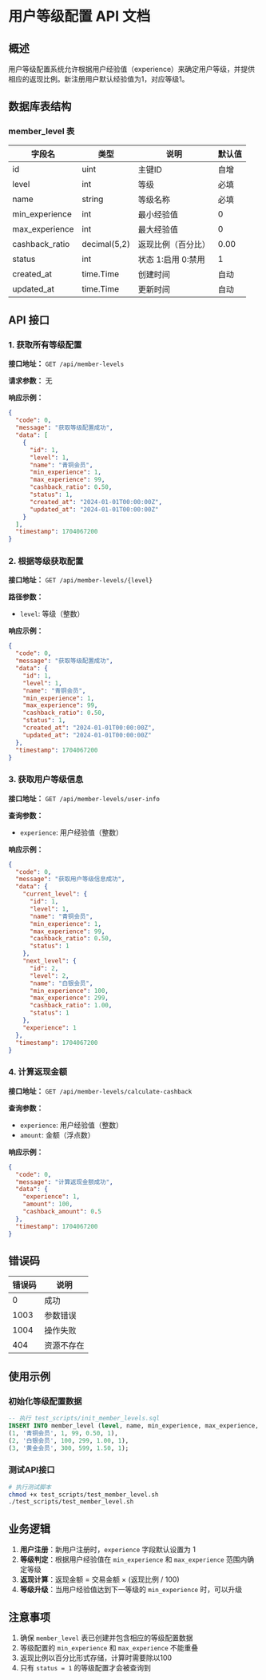 # 用户等级配置 API 文档

## 概述

用户等级配置系统允许根据用户经验值（experience）来确定用户等级，并提供相应的返现比例。新注册用户默认经验值为1，对应等级1。

## 数据库表结构

### member_level 表

| 字段名 | 类型 | 说明 | 默认值 |
|--------|------|------|--------|
| id | uint | 主键ID | 自增 |
| level | int | 等级 | 必填 |
| name | string | 等级名称 | 必填 |
| min_experience | int | 最小经验值 | 0 |
| max_experience | int | 最大经验值 | 0 |
| cashback_ratio | decimal(5,2) | 返现比例（百分比） | 0.00 |
| status | int | 状态 1:启用 0:禁用 | 1 |
| created_at | time.Time | 创建时间 | 自动 |
| updated_at | time.Time | 更新时间 | 自动 |

## API 接口

### 1. 获取所有等级配置

**接口地址：** `GET /api/member-levels`

**请求参数：** 无

**响应示例：**
```json
{
  "code": 0,
  "message": "获取等级配置成功",
  "data": [
    {
      "id": 1,
      "level": 1,
      "name": "青铜会员",
      "min_experience": 1,
      "max_experience": 99,
      "cashback_ratio": 0.50,
      "status": 1,
      "created_at": "2024-01-01T00:00:00Z",
      "updated_at": "2024-01-01T00:00:00Z"
    }
  ],
  "timestamp": 1704067200
}
```

### 2. 根据等级获取配置

**接口地址：** `GET /api/member-levels/{level}`

**路径参数：**
- `level`: 等级（整数）

**响应示例：**
```json
{
  "code": 0,
  "message": "获取等级配置成功",
  "data": {
    "id": 1,
    "level": 1,
    "name": "青铜会员",
    "min_experience": 1,
    "max_experience": 99,
    "cashback_ratio": 0.50,
    "status": 1,
    "created_at": "2024-01-01T00:00:00Z",
    "updated_at": "2024-01-01T00:00:00Z"
  },
  "timestamp": 1704067200
}
```

### 3. 获取用户等级信息

**接口地址：** `GET /api/member-levels/user-info`

**查询参数：**
- `experience`: 用户经验值（整数）

**响应示例：**
```json
{
  "code": 0,
  "message": "获取用户等级信息成功",
  "data": {
    "current_level": {
      "id": 1,
      "level": 1,
      "name": "青铜会员",
      "min_experience": 1,
      "max_experience": 99,
      "cashback_ratio": 0.50,
      "status": 1
    },
    "next_level": {
      "id": 2,
      "level": 2,
      "name": "白银会员",
      "min_experience": 100,
      "max_experience": 299,
      "cashback_ratio": 1.00,
      "status": 1
    },
    "experience": 1
  },
  "timestamp": 1704067200
}
```

### 4. 计算返现金额

**接口地址：** `GET /api/member-levels/calculate-cashback`

**查询参数：**
- `experience`: 用户经验值（整数）
- `amount`: 金额（浮点数）

**响应示例：**
```json
{
  "code": 0,
  "message": "计算返现金额成功",
  "data": {
    "experience": 1,
    "amount": 100,
    "cashback_amount": 0.5
  },
  "timestamp": 1704067200
}
```

## 错误码

| 错误码 | 说明 |
|--------|------|
| 0 | 成功 |
| 1003 | 参数错误 |
| 1004 | 操作失败 |
| 404 | 资源不存在 |

## 使用示例

### 初始化等级配置数据

```sql
-- 执行 test_scripts/init_member_levels.sql
INSERT INTO member_level (level, name, min_experience, max_experience, cashback_ratio, status) VALUES
(1, '青铜会员', 1, 99, 0.50, 1),
(2, '白银会员', 100, 299, 1.00, 1),
(3, '黄金会员', 300, 599, 1.50, 1);
```

### 测试API接口

```bash
# 执行测试脚本
chmod +x test_scripts/test_member_level.sh
./test_scripts/test_member_level.sh
```

## 业务逻辑

1. **用户注册**：新用户注册时，`experience` 字段默认设置为 1
2. **等级判定**：根据用户经验值在 `min_experience` 和 `max_experience` 范围内确定等级
3. **返现计算**：返现金额 = 交易金额 × (返现比例 / 100)
4. **等级升级**：当用户经验值达到下一等级的 `min_experience` 时，可以升级

## 注意事项

1. 确保 `member_level` 表已创建并包含相应的等级配置数据
2. 等级配置的 `min_experience` 和 `max_experience` 不能重叠
3. 返现比例以百分比形式存储，计算时需要除以100
4. 只有 `status = 1` 的等级配置才会被查询到 